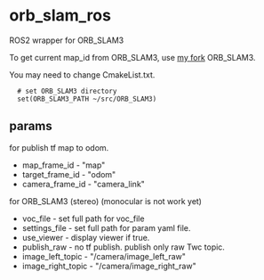 # orb_slam_ros

ROS2 wrapper for ORB_SLAM3

To get current map_id from ORB_SLAM3, 
use [my fork](https://github.com/knb/ORB_SLAM3 "knb/ORB_SLAM3") ORB_SLAM3.

You may need to change CmakeList.txt.

````
  # set ORB_SLAM3 directory
  set(ORB_SLAM3_PATH ~/src/ORB_SLAM3)
````

## params

for publish tf map to odom.

- map_frame_id  - "map"
- target_frame_id - "odom"
- camera_frame_id - "camera_link"

for ORB_SLAM3 (stereo)
(monocular is not work yet)

- voc_file - set full path for voc_file
- settings_file - set full path for param yaml file.
- use_viewer - display viewer if true.
- publish_raw - no tf publish. publish only raw Twc topic.
- image_left_topic - "/camera/image_left_raw"
- image_right_topic - "/camera/image_right_raw"
